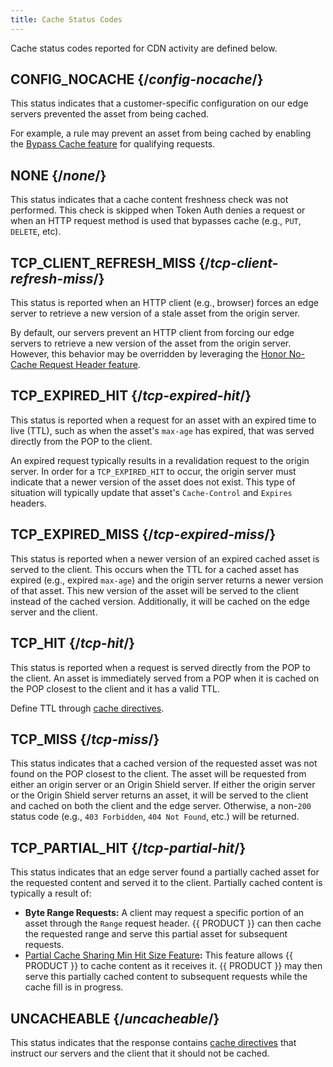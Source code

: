 ```yaml
---
title: Cache Status Codes
---
```


Cache status codes reported for CDN activity are defined below.

## CONFIG_NOCACHE {/*config-nocache*/}

This status indicates that a customer-specific configuration on our edge servers prevented the asset from being cached.

For example, a rule may prevent an asset from being cached by enabling the [Bypass Cache feature](/applications/performance/rules/features#bypass-cache) for qualifying requests. 

## NONE {/*none*/}

This status indicates that a cache content freshness check was not performed. This check is skipped when Token Auth denies a request or when an HTTP request method is used that bypasses cache (e.g., `PUT`, `DELETE`, etc).

## TCP_CLIENT_REFRESH_MISS {/*tcp-client-refresh-miss*/}

This status is reported when an HTTP client (e.g., browser) forces an edge server to retrieve a new version of a stale asset from the origin server.

By default, our servers prevent an HTTP client from forcing our edge servers to retrieve a new version of the asset from the origin server. However, this behavior may be overridden by leveraging the [Honor No-Cache Request Header feature](/applications/performance/rules/features#honor-no-cache-request-header). 

## TCP_EXPIRED_HIT {/*tcp-expired-hit*/}

This status is reported when a request for an asset with an expired time to live (TTL), such as when the asset's `max-age` has expired, that was served directly from the POP to the client.

An expired request typically results in a revalidation request to the origin server. In order for a `TCP_EXPIRED_HIT` to occur, the origin server must indicate that a newer version of the asset does not exist. This type of situation will typically update that asset's `Cache-Control` and `Expires` headers.

## TCP_EXPIRED_MISS {/*tcp-expired-miss*/}

This status is reported when a newer version of an expired cached asset is served to the client. This occurs when the TTL for a cached asset has expired (e.g., expired `max-age`) and the origin server returns a newer version of that asset. This new version of the asset will be served to the client instead of the cached version. Additionally, it will be cached on the edge server and the client.

## TCP_HIT {/*tcp-hit*/}

This status is reported when a request is served directly from the POP to the client. An asset is immediately served from a POP when it is cached on the POP closest to the client and it has a valid TTL. 

Define TTL through [cache directives](/applications/performance/caching#cache-directives).

## TCP_MISS {/*tcp-miss*/}

This status indicates that a cached version of the requested asset was not found on the POP closest to the client. The asset will be requested from either an origin server or an Origin Shield server. If either the origin server or the Origin Shield server returns an asset, it will be served to the client and cached on both the client and the edge server. Otherwise, a non-`200` status code (e.g., `403 Forbidden`, `404 Not Found`, etc.) will be returned.

## TCP_PARTIAL_HIT {/*tcp-partial-hit*/}

This status indicates that an edge server found a partially cached asset for the requested content and served it to the client. Partially cached content is typically a result of:
-   **Byte Range Requests:** A client may request a specific portion of an asset through the `Range` request header. {{ PRODUCT }} can then cache the requested range and serve this partial asset for subsequent requests. 
-   [Partial Cache Sharing Min Hit Size Feature](/applications/performance/rules/features#partial-cache-sharing-min-hit-size)**:** This feature allows {{ PRODUCT }} to cache content as it receives it. {{ PRODUCT }} may then serve this partially cached content to subsequent requests while the cache fill is in progress. 

## UNCACHEABLE {/*uncacheable*/}

This status indicates that the response contains [cache directives](/applications/performance/caching#cache-directives) that instruct our servers and the client that it should not be cached.